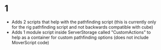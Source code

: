 # 1
- Adds 2 scripts that help with the pathfinding script (this is currently only for the rig pathfinding script and not backwards compatible with cube)
- Adds 1 module script inside ServerStorage called "CustomActions" to help as a container for custom pathfinding options (does not include MoverScript code)
